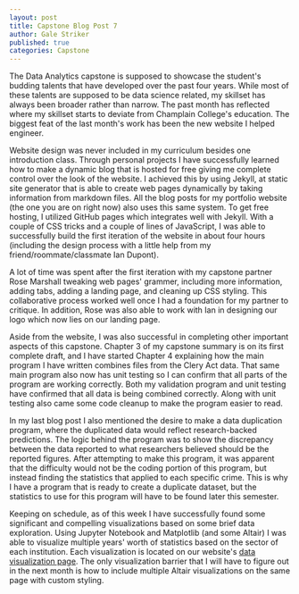 ```yaml
---
layout: post
title: Capstone Blog Post 7
author: Gale Striker
published: true
categories: Capstone
---
```


The Data Analytics capstone is supposed to showcase the student's budding talents that have developed over the past four years. While most of these talents are supposed to be data science related, my skillset has always been broader rather than narrow. The past month has reflected where my skillset starts to deviate from Champlain College's education. The biggest feat of the last month's work has been the new website I helped engineer. 

Website design was never included in my curriculum besides one introduction class. Through personal projects I have successfully learned how to make a dynamic blog that is hosted for free giving me complete control over the look of the website. I achieved this by using Jekyll, at static site generator that is able to create web pages dynamically by taking information from markdown files. All the blog posts for my portfolio website (the one you are on right now) also uses this same system. To get free hosting, I utilized GitHub pages which integrates well with Jekyll. With a couple of CSS tricks and a couple of lines of JavaScript, I was able to successfully build the first iteration of the website in about four hours (including the design process with a little help from my friend/roommate/classmate Ian Dupont).

A lot of time was spent after the first iteration with my capstone partner Rose Marshall tweaking web pages' grammer, including more information, adding tabs, adding a landing page, and cleaning up CSS styling. This collaborative process worked well once I had a foundation for my partner to critique. In addition, Rose was also able to work with Ian in designing our logo which now lies on our landing page.

Aside from the website, I was also successful in completing other important aspects of this capstone. Chapter 3 of my capstone summary is on its first complete draft, and I have started Chapter 4 explaining how the main program I have written combines files from the Clery Act data. That same main program also now has unit testing so I can confirm that all parts of the program are working correctly. Both my validation program and unit testing have confirmed that all data is being combined correctly. Along with unit testing also came some code cleanup to make the program easier to read.

In my last blog post I also mentioned the desire to make a data duplication program, where the duplicated data would reflect research-backed predictions. The logic behind the program was to show the discrepancy between the data reported to what researchers believed should be the reported figures. After attempting to make this program, it was apparent that the difficulty would not be the coding portion of this program, but instead finding the statistics that applied to each specific crime. This is why I have a program that is ready to create a duplicate dataset, but the statistics to use for this program will have to be found later this semester.

Keeping on schedule, as of this week I have successfully found some significant and compelling visualizations based on some brief data exploration. Using Jupyter Notebook and Matplotlib (and some Altair) I was able to visualize multiple years' worth of statistics based on the sector of each institution. Each visualization is located on our website's [data visualization page](https://ixanthology.com/data-visualizations). The only visualization barrier that I will have to figure out in the next month is how to include multiple Altair visualizations on the same page with custom styling.
